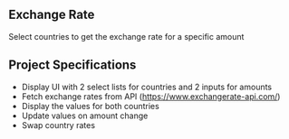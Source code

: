 ## Exchange Rate

Select countries to get the exchange rate for a specific amount

## Project Specifications

- Display UI with 2 select lists for countries and 2 inputs for amounts
- Fetch exchange rates from API (https://www.exchangerate-api.com/)
- Display the values for both countries
- Update values on amount change
- Swap country rates

